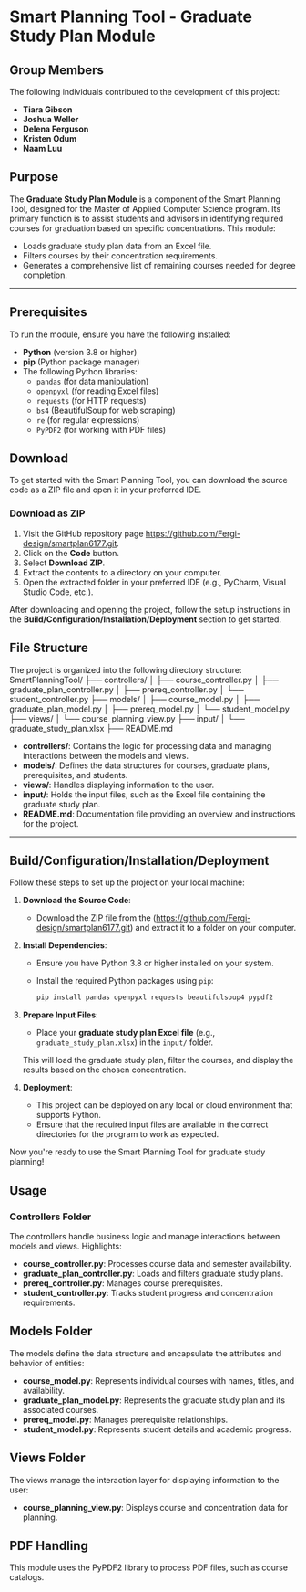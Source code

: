 # **Smart Planning Tool - Graduate Study Plan Module**

## **Group Members**

The following individuals contributed to the development of this project:

- **Tiara Gibson**
- **Joshua Weller**
- **Delena Ferguson**
- **Kristen Odum**
- **Naam Luu**

## **Purpose**

The **Graduate Study Plan Module** is a component of the Smart Planning Tool, designed for the Master of Applied Computer Science program. Its primary function is to assist students and advisors in identifying required courses for graduation based on specific concentrations. This module:

- Loads graduate study plan data from an Excel file.
- Filters courses by their concentration requirements.
- Generates a comprehensive list of remaining courses needed for degree completion.

---

## **Prerequisites**

To run the module, ensure you have the following installed:

- **Python** (version 3.8 or higher)
- **pip** (Python package manager)
- The following Python libraries:
  - `pandas` (for data manipulation)
  - `openpyxl` (for reading Excel files)
  - `requests` (for HTTP requests)
  - `bs4` (BeautifulSoup for web scraping)
  - `re` (for regular expressions)
  - `PyPDF2` (for working with PDF files)

## **Download**

To get started with the Smart Planning Tool, you can download the source code as a ZIP file and open it in your preferred IDE.

### **Download as ZIP**

1. Visit the GitHub repository page https://github.com/Fergi-design/smartplan6177.git.
2. Click on the **Code** button.
3. Select **Download ZIP**.
4. Extract the contents to a directory on your computer.
5. Open the extracted folder in your preferred IDE (e.g., PyCharm, Visual Studio Code, etc.).

After downloading and opening the project, follow the setup instructions in the **Build/Configuration/Installation/Deployment** section to get started.


## **File Structure**

The project is organized into the following directory structure:
SmartPlanningTool/
├── controllers/
│   ├── course_controller.py
│   ├── graduate_plan_controller.py
│   ├── prereq_controller.py
│   └── student_controller.py
├── models/
│   ├── course_model.py
│   ├── graduate_plan_model.py
│   ├── prereq_model.py
│   └── student_model.py
├── views/
│   └── course_planning_view.py
├── input/
│   └── graduate_study_plan.xlsx
├── README.md


- **controllers/**: Contains the logic for processing data and managing interactions between the models and views.
- **models/**: Defines the data structures for courses, graduate plans, prerequisites, and students.
- **views/**: Handles displaying information to the user.
- **input/**: Holds the input files, such as the Excel file containing the graduate study plan.
- **README.md**: Documentation file providing an overview and instructions for the project.

---

## **Build/Configuration/Installation/Deployment**

Follow these steps to set up the project on your local machine:

1. **Download the Source Code**:
   - Download the ZIP file from the (https://github.com/Fergi-design/smartplan6177.git) and extract it to a folder on your computer.

2. **Install Dependencies**:
   - Ensure you have Python 3.8 or higher installed on your system.
   - Install the required Python packages using `pip`:
   
     ```bash
     pip install pandas openpyxl requests beautifulsoup4 pypdf2
     ```

3. **Prepare Input Files**:
   - Place your **graduate study plan Excel file** (e.g., `graduate_study_plan.xlsx`) in the `input/` folder.

   This will load the graduate study plan, filter the courses, and display the results based on the chosen concentration.

5. **Deployment**:
   - This project can be deployed on any local or cloud environment that supports Python.
   - Ensure that the required input files are available in the correct directories for the program to work as expected.

Now you're ready to use the Smart Planning Tool for graduate study planning!


## **Usage**

### **Controllers Folder**
The controllers handle business logic and manage interactions between models and views. Highlights:

- **course_controller.py**: Processes course data and semester availability.
- **graduate_plan_controller.py**: Loads and filters graduate study plans.
- **prereq_controller.py**: Manages course prerequisites.
- **student_controller.py**: Tracks student progress and concentration requirements.

## **Models Folder**
The models define the data structure and encapsulate the attributes and behavior of entities:

- **course_model.py**: Represents individual courses with names, titles, and availability.
- **graduate_plan_model.py**: Represents the graduate study plan and its associated courses.
- **prereq_model.py**: Manages prerequisite relationships.
- **student_model.py**: Represents student details and academic progress.

## **Views Folder**
The views manage the interaction layer for displaying information to the user:

- **course_planning_view.py**: Displays course and concentration data for planning.

## **PDF Handling**

This module uses the PyPDF2 library to process PDF files, such as course catalogs.

